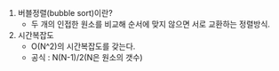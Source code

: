 1. 버블정렬(bubble sort)이란?  
   - 두 개의 인접한 원소를 비교해 순서에 맞지 않으면 서로 교환하는 정렬방식.  
2. 시간복잡도  
   - O(N^2)의 시간복잡도를 갖는다.
   - 공식 : N(N-1)/2(N은 원소의 갯수)